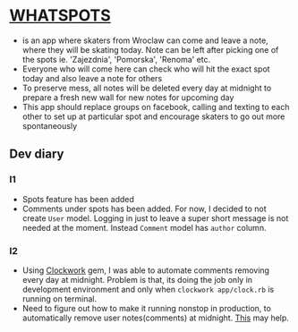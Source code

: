 # [WHATSPOTS](http://whatspots.herokuapp.com/)

* is an app where skaters from Wroclaw can come and leave a note, where they will be skating today. Note can be left after picking one of the spots ie. 'Zajezdnia', 'Pomorska', 'Renoma' etc.
* Everyone who will come here can check who will hit the exact spot today and also leave a note for others
* To preserve mess, all notes will be deleted every day at midnight to prepare a fresh new wall for new notes for upcoming day
* This app should replace groups on facebook, calling and texting to each other to set up at particular spot and encourage skaters to go out more spontaneously

## Dev diary

### I1

* Spots feature has been added
* Comments under spots has been added. For now, I decided to not create `User` model. Logging in just to leave a super short message is not needed at the moment. Instead `Comment` model has `author` column.

### I2

* Using [Clockwork](https://github.com/Rykian/clockwork) gem, I was able to automate comments removing every day at midnight. Problem is that, its doing the job only in development environment and only when `clockwork app/clock.rb` is running on terminal.
* Need to figure out how to make it running nonstop in production, to automatically remove user notes(comments) at midnight. [This](http://tutorials.jumpstartlab.com/topics/systems/automation.html) may help.
